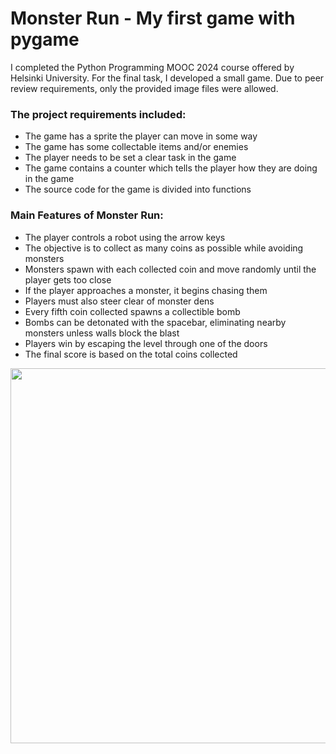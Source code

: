 # Monster Run - My first game with pygame

I completed the Python Programming MOOC 2024 course offered by  Helsinki University. 
For the final task, I developed a small game. Due to peer review requirements, only the provided image files were allowed.

### The project requirements included:
- The game has a sprite the player can move in some way
- The game has some collectable items and/or enemies
- The player needs to be set a clear task in the game
- The game contains a counter which tells the player how they are doing in the game
- The source code for the game is divided into functions


### Main Features of Monster Run:
- The player controls a robot using the arrow keys
- The objective is to collect as many coins as possible while avoiding monsters
- Monsters spawn with each collected coin and move randomly until the player gets too close
- If the player approaches a monster, it begins chasing them
- Players must also steer clear of monster dens
- Every fifth coin collected spawns a collectible bomb
- Bombs can be detonated with the spacebar, eliminating nearby monsters unless walls block the blast
- Players win by escaping the level through one of the doors
- The final score is based on the total coins collected

<img src="https://github.com/user-attachments/assets/f2eb6bda-b519-4ef7-bc62-f5342b6974c7" width="600">
